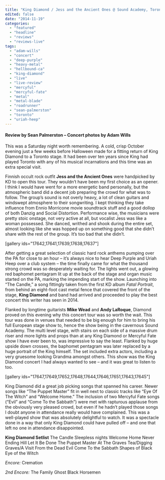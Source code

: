 ```yaml
---
title: "King Diamond / Jess and the Ancient Ones @ Sound Academy, Toronto ON, October 18, 2014"
edited: false
date: "2014-11-19"
categories:
  - "featured"
  - "headline"
  - "reviews"
  - "reviews-live"
tags:
  - "adam-wills"
  - "concert"
  - "deep-purple"
  - "heavy-metal"
  - "hellbound-ca"
  - "king-diamond"
  - "live"
  - "live-review"
  - "mercyful"
  - "mercyful-fate"
  - "metal"
  - "metal-blade"
  - "roadrunner"
  - "sean-palmerston"
  - "toronto"
  - "uriah-heep"
---
```


#### Review by Sean Palmerston – Concert photos by Adam Wills

This was a Saturday night worth remembering. A cold, crisp October evening just a few weeks before Halloween made for a fitting return of King Diamond to a Toronto stage. It had been over ten years since King had played Toronto with any of his musical incarnations and this time was an extra special visit.

Finnish occult rock outfit **Jess and the Ancient Ones** were handpicked by KD to open this tour. They wouldn’t have been my first choice as an opener. I think I would have went for a more energetic band personally, but the atmospheric band did a decent job preparing the crowd for what was to follow. The group’s sound is not overly heavy, a lot of clean guitars and windswept atmosphere to their songwriting. I kept thinking they take influence from Ennio Morricone movie soundtrack stuff and a good dollop of both Danzig and Social Distortion. Performance wise, the musicians were pretty stoic onstage, not very active at all, but vocalist Jess was like a woman possessed. She danced, writhed and shook during the entire set, almost looking like she was hopped up on something good that she didn’t share with the rest of the group. It’s too bad that she didn’t.

\[gallery ids="17642,17641,17639,17638,17637"\]

After getting a great selection of classic hard rock anthems pumping over the PA for close to an hour – it’s always nice to hear Deep Purple and Uriah Heep over a club system – the time finally came for what the thousand strong crowd was so desperately waiting for. The lights went out, a glowing red baphomet pentagram lit up at the back of the stage and organ music started on the PA, marking the impending start of the show. Launching into “The Candle,” a song fittingly taken from the first KD album _Fatal Portrait_, from behind an eight-foot cast metal fence that covered the front of the stage, **King Diamond** and band had arrived and proceeded to play the best concert this writer has seen in 2014.

Flanked by longtime guitarists **Mike Wead** and **Andy LaRoque**, Diamond proved on this evening why this concert tour was so worth the wait. This tour was done in venues that needed to be big enough for him to bring his full European stage show to, hence the show being in the cavernous Sound Academy. The multi level stage, with stairs on each side of a massive drum riser and more lights and props than at any King Diamond or Mercyful Fate show I have ever been to, was impressive to say the least. Flanked by huge upside down crosses, the baphomet pentagram was later replaced by a huge portrait of the King himself. The set included extra actors, including a very gruesome looking Grandma amongst others. This show was the King Diamond concert I had always wanted to see – and it was great to listen to too.

\[gallery ids="17647,17649,17652,17648,17644,17646,17651,17643,17645"\]

King Diamond did a great job picking songs that spanned his career. Newer songs like “The Puppet Master” fit in well next to classic tracks like “Eye Of The Witch” and “Welcome Home.” The inclusion of two Mercyful Fate songs (“Evil” and “Come To the Sabbath”) were met with rapturous applause from the obviously very pleased crowd, but even if he hadn’t played those songs I doubt anyone in attendance really would have complained. This was a well-played show that was absolutely delightful to watch. It was a spectacle done in a way that only King Diamond could have pulled off – and one that left no one in attendance disappointed.

**King Diamond Setlist** The Candle Sleepless nights Welcome Home Never Ending Hill Let It Be Done The Puppet Master At The Graves Tea/Digging Graves/A Visit From the Dead Evil Come To the Sabbath Shapes of Black Eye of the Witch

_Encore:_ Cremation

_2nd Encore:_ The Family Ghost Black Horsemen
